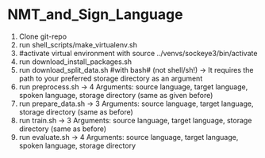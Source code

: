 # NMT_and_Sign_Language

1. Clone git-repo
2. run shell_scripts/make_virtualenv.sh
3. #activate virtual environment with source ../venvs/sockeye3/bin/activate
4. run download_install_packages.sh
5. run download_split_data.sh #with bash# (not shell/sh!) -> It requires the path to your preferred storage directory as an argument
6. run preprocess.sh -> 4 Arguments: source language, target language, spoken language, storage directory (same as given before)
8. run prepare_data.sh -> 3 Arguments: source language, target language, storage directory (same as before)
7. run train.sh -> 3 Arguments: source language, target language, storage directory (same as before)
8. run evaluate.sh -> 4 Arguments: source language, target language, spoken language, storage directory
